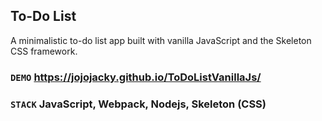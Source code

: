 ## To-Do List

A minimalistic to-do list app built with vanilla JavaScript and the Skeleton CSS framework.

### `DEMO` https://jojojacky.github.io/ToDoListVanillaJs/

### `STACK` JavaScript, Webpack, Nodejs, Skeleton (CSS)

